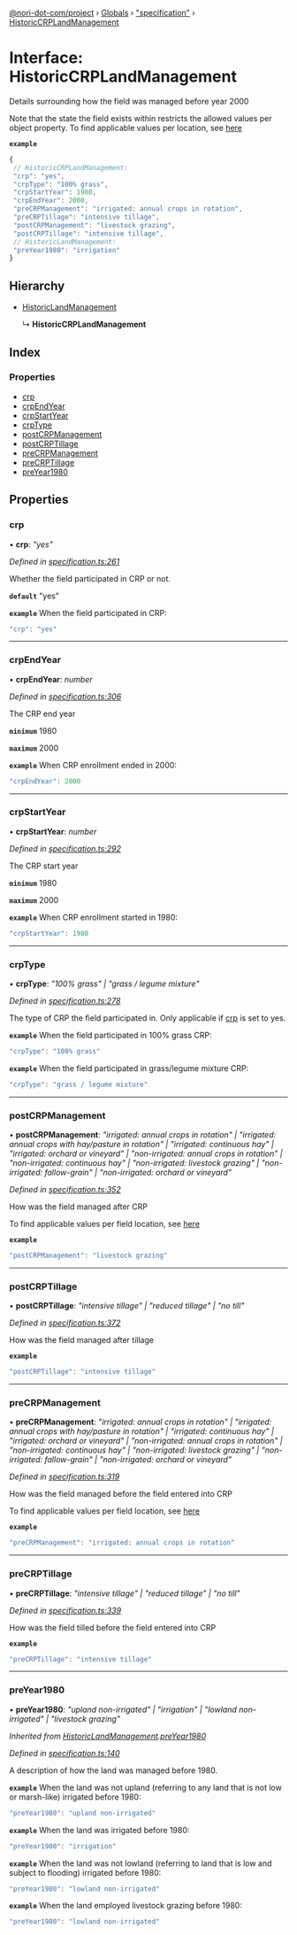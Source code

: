 [@nori-dot-com/project](../README.md) › [Globals](../globals.md) › ["specification"](../modules/_specification_.md) › [HistoricCRPLandManagement](_specification_.historiccrplandmanagement.md)

# Interface: HistoricCRPLandManagement

Details surrounding how the field was managed before year 2000

Note that the state the field exists within restricts the allowed values per object property. To find applicable values per location, see [here](https://docs.google.com/spreadsheets/d/e/2PACX-1vQQnIlyxCENwJvw5Luyg2Ikbn_X0FvMTNr2J6n5Y2xwcR6oi4OA2jNW-B2DrslTKtrmQxg03byZ_aRV/pubhtml)

**`example`** 

```js
{
 // HistoricCRPLandManagement:
 "crp": "yes",
 "crpType": "100% grass",
 "crpStartYear": 1980,
 "crpEndYear": 2000,
 "preCRPManagement": "irrigated: annual crops in rotation",
 "preCRPTillage": "intensive tillage",
 "postCRPManagement": "livestock grazing",
 "postCRPTillage": "intensive tillage",
 // HistoricLandManagement:
 "preYear1980": "irrigation"
}
```

## Hierarchy

* [HistoricLandManagement](_specification_.historiclandmanagement.md)

  ↳ **HistoricCRPLandManagement**

## Index

### Properties

* [crp](_specification_.historiccrplandmanagement.md#crp)
* [crpEndYear](_specification_.historiccrplandmanagement.md#crpendyear)
* [crpStartYear](_specification_.historiccrplandmanagement.md#crpstartyear)
* [crpType](_specification_.historiccrplandmanagement.md#crptype)
* [postCRPManagement](_specification_.historiccrplandmanagement.md#postcrpmanagement)
* [postCRPTillage](_specification_.historiccrplandmanagement.md#postcrptillage)
* [preCRPManagement](_specification_.historiccrplandmanagement.md#precrpmanagement)
* [preCRPTillage](_specification_.historiccrplandmanagement.md#precrptillage)
* [preYear1980](_specification_.historiccrplandmanagement.md#preyear1980)

## Properties

###  crp

• **crp**: *"yes"*

*Defined in [specification.ts:261](https://github.com/nori-dot-eco/nori-dot-com/blob/5f1e21f/packages/project/src/specification.ts#L261)*

Whether the field participated in CRP or not.

**`default`** "yes"

**`example`** <caption>When the field participated in CRP:</caption>

```js
"crp": "yes"
```

___

###  crpEndYear

• **crpEndYear**: *number*

*Defined in [specification.ts:306](https://github.com/nori-dot-eco/nori-dot-com/blob/5f1e21f/packages/project/src/specification.ts#L306)*

The CRP end year

**`minimum`** 1980

**`maximum`** 2000

**`example`** <caption>When CRP enrollment ended in 2000:</caption>

```js
"crpEndYear": 2000
```

___

###  crpStartYear

• **crpStartYear**: *number*

*Defined in [specification.ts:292](https://github.com/nori-dot-eco/nori-dot-com/blob/5f1e21f/packages/project/src/specification.ts#L292)*

The CRP start year

**`minimum`** 1980

**`maximum`** 2000

**`example`** <caption>When CRP enrollment started in 1980:</caption>

```js
"crpStartYear": 1980
```

___

###  crpType

• **crpType**: *"100% grass" | "grass / legume mixture"*

*Defined in [specification.ts:278](https://github.com/nori-dot-eco/nori-dot-com/blob/5f1e21f/packages/project/src/specification.ts#L278)*

The type of CRP the field participated in. Only applicable if [crp](#crp) is set to yes.

**`example`** <caption>When the field participated in 100% grass CRP:</caption>

```js
"crpType": "100% grass"
```

**`example`** <caption>When the field participated in grass/legume mixture CRP:</caption>

```js
"crpType": "grass / legume mixture"
```

___

###  postCRPManagement

• **postCRPManagement**: *"irrigated: annual crops in rotation" | "irrigated: annual crops with hay/pasture in rotation" | "irrigated: continuous hay" | "irrigated: orchard or vineyard" | "non-irrigated: annual crops in rotation" | "non-irrigated: continuous hay" | "non-irrigated: livestock grazing" | "non-irrigated: fallow-grain" | "non-irrigated: orchard or vineyard"*

*Defined in [specification.ts:352](https://github.com/nori-dot-eco/nori-dot-com/blob/5f1e21f/packages/project/src/specification.ts#L352)*

How was the field managed after CRP

To find applicable values per field location, see [here](https://docs.google.com/spreadsheets/d/e/2PACX-1vQQnIlyxCENwJvw5Luyg2Ikbn_X0FvMTNr2J6n5Y2xwcR6oi4OA2jNW-B2DrslTKtrmQxg03byZ_aRV/pubhtml)

**`example`** 

```js
"postCRPManagement": "livestock grazing"
```

___

###  postCRPTillage

• **postCRPTillage**: *"intensive tillage" | "reduced tillage" | "no till"*

*Defined in [specification.ts:372](https://github.com/nori-dot-eco/nori-dot-com/blob/5f1e21f/packages/project/src/specification.ts#L372)*

How was the field managed after tillage

**`example`** 

```js
"postCRPTillage": "intensive tillage"
```

___

###  preCRPManagement

• **preCRPManagement**: *"irrigated: annual crops in rotation" | "irrigated: annual crops with hay/pasture in rotation" | "irrigated: continuous hay" | "irrigated: orchard or vineyard" | "non-irrigated: annual crops in rotation" | "non-irrigated: continuous hay" | "non-irrigated: livestock grazing" | "non-irrigated: fallow-grain" | "non-irrigated: orchard or vineyard"*

*Defined in [specification.ts:319](https://github.com/nori-dot-eco/nori-dot-com/blob/5f1e21f/packages/project/src/specification.ts#L319)*

How was the field managed before the field entered into CRP

To find applicable values per field location, see [here](https://docs.google.com/spreadsheets/d/e/2PACX-1vQQnIlyxCENwJvw5Luyg2Ikbn_X0FvMTNr2J6n5Y2xwcR6oi4OA2jNW-B2DrslTKtrmQxg03byZ_aRV/pubhtml)

**`example`** 

```js
"preCRPManagement": "irrigated: annual crops in rotation"
```

___

###  preCRPTillage

• **preCRPTillage**: *"intensive tillage" | "reduced tillage" | "no till"*

*Defined in [specification.ts:339](https://github.com/nori-dot-eco/nori-dot-com/blob/5f1e21f/packages/project/src/specification.ts#L339)*

How was the field tilled before the field entered into CRP

**`example`** 

```js
"preCRPTillage": "intensive tillage"
```

___

###  preYear1980

• **preYear1980**: *"upland non-irrigated" | "irrigation" | "lowland non-irrigated" | "livestock grazing"*

*Inherited from [HistoricLandManagement](_specification_.historiclandmanagement.md).[preYear1980](_specification_.historiclandmanagement.md#preyear1980)*

*Defined in [specification.ts:140](https://github.com/nori-dot-eco/nori-dot-com/blob/5f1e21f/packages/project/src/specification.ts#L140)*

A description of how the land was managed before 1980.

**`example`** <caption>When the land was not upland (referring to any land that is not low or marsh-like) irrigated before 1980:</caption>

```js
"preYear1980": "upland non-irrigated"
```

**`example`** <caption>When the land was irrigated before 1980:</caption>

```js
"preYear1980": "irrigation"
```

**`example`** <caption>When the land was not lowland (referring to land that is low and subject to flooding) irrigated before 1980:</caption>

```js
"preYear1980": "lowland non-irrigated"
```

**`example`** <caption>When the land employed livestock grazing before 1980:</caption>

```js
"preYear1980": "lowland non-irrigated"
```
